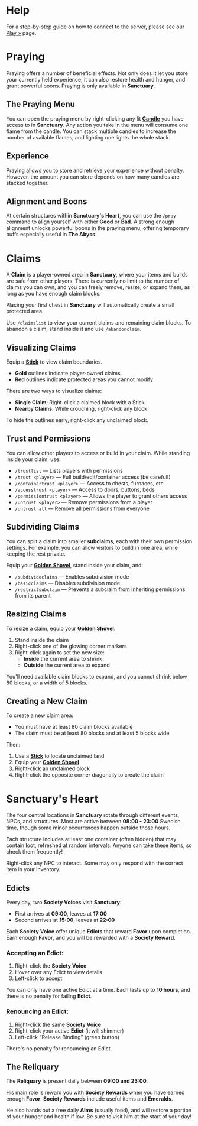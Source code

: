 # Help

For a step-by-step guide on how to connect to the server, please see our [Play »](minecraft/play) page.

# Praying

Praying offers a number of beneficial effects.
Not only does it let you store your currently held experience, it can also restore health and hunger, and grant powerful boons.
Praying is only available in **Sanctuary**.

## The Praying Menu

You can open the praying menu by right-clicking any lit [**Candle**](https://minecraft.wiki/w/Candle) you have access to in **Sanctuary**.
Any action you take in the menu will consume one flame from the candle.
You can stack multiple candles to increase the number of available flames, and lighting one lights the whole stack.

## Experience

Praying allows you to store and retrieve your experience without penalty.
However, the amount you can store depends on how many candles are stacked together.

## Alignment and Boons

At certain structures within **Sanctuary's Heart**, you can use the `/pray` command to align yourself with either **Good** or **Bad**.
A strong enough alignment unlocks powerful boons in the praying menu, offering temporary buffs especially useful in **The Abyss**.

# Claims

A **Claim** is a player-owned area in **Sanctuary**, where your items and builds are safe from other players.
There is currently no limit to the number of claims you can own, and you can freely remove, resize, or expand them, as long as you have enough claim blocks.

Placing your first chest in **Sanctuary** will automatically create a small protected area.

Use `/claimslist` to view your current claims and remaining claim blocks.
To abandon a claim, stand inside it and use `/abandonclaim`.

## Visualizing Claims

Equip a [**Stick**](https://minecraft.wiki/w/Stick) to view claim boundaries.

- **Gold** outlines indicate player-owned claims
- **Red** outlines indicate protected areas you cannot modify

There are two ways to visualize claims:

- **Single Claim**: Right-click a claimed block with a Stick
- **Nearby Claims**: While crouching, right-click any block

To hide the outlines early, right-click any unclaimed block.

## Trust and Permissions

You can allow other players to access or build in your claim.
While standing inside your claim, use:

- `/trustlist` — Lists players with permissions
- `/trust <player>` — Full build/edit/container access (be careful!)
- `/containertrust <player>` — Access to chests, furnaces, etc.
- `/accesstrust <player>` — Access to doors, buttons, beds
- `/permissiontrust <player>` — Allows the player to grant others access
- `/untrust <player>` — Remove permissions from a player
- `/untrust all` — Remove all permissions from everyone

## Subdividing Claims

You can split a claim into smaller **subclaims**, each with their own permission settings.
For example, you can allow visitors to build in one area, while keeping the rest private.

Equip your [**Golden Shovel**](https://minecraft.wiki/w/Golden_Shovel), stand inside your claim, and:

- `/subdivideclaims` — Enables subdivision mode
- `/basicclaims` — Disables subdivision mode
- `/restrictsubclaim` — Prevents a subclaim from inheriting permissions from its parent

## Resizing Claims

To resize a claim, equip your [**Golden Shovel**](https://minecraft.wiki/w/Golden_Shovel):

1. Stand inside the claim
2. Right-click one of the glowing corner markers
3. Right-click again to set the new size:
	- **Inside** the current area to shrink
	- **Outside** the current area to expand

You'll need available claim blocks to expand, and you cannot shrink below 80 blocks, or a width of 5 blocks.

## Creating a New Claim

To create a new claim area:

- You must have at least 80 claim blocks available
- The claim must be at least 80 blocks and at least 5 blocks wide

Then:

1. Use a [**Stick**](https://minecraft.wiki/w/Stick) to locate unclaimed land
2. Equip your [**Golden Shovel**](https://minecraft.wiki/w/Golden_Shovel)
3. Right-click an unclaimed block
4. Right-click the opposite corner diagonally to create the claim

# Sanctuary's Heart

The four central locations in **Sanctuary** rotate through different events, NPCs, and structures.
Most are active between **08:00 - 23:00** Swedish time, though some minor occurrences happen outside those hours.

Each structure includes at least one container (often hidden) that may contain loot, refreshed at random intervals. Anyone can take these items, so check them frequently!

Right-click any NPC to interact.
Some may only respond with the correct item in your inventory.

## Edicts

Every day, two **Society Voices** visit **Sanctuary**:

- First arrives at **09:00**, leaves at **17:00**
- Second arrives at **15:00**, leaves at **22:00**

Each **Society Voice** offer unique **Edicts** that reward **Favor** upon completion.
Earn enough **Favor**, and you will be rewarded with a **Society Reward**.

### Accepting an Edict:

1. Right-click the **Society Voice**
2. Hover over any Edict to view details
3. Left-click to accept

You can only have one active Edict at a time.
Each lasts up to **10 hours**, and there is no penalty for failing **Edict**.

### Renouncing an Edict:

1. Right-click the same **Society Voice**
2. Right-click your active **Edict** (it will shimmer)
3. Left-click “Release Binding” (green button)

There's no penalty for renouncing an Edict.

## The Reliquary

The **Reliquary** is present daily between **09:00 and 23:00**.

His main role is reward you with **Society Rewards** when you have earned enough **Favor**.
**Society Rewards** include useful items and **Emeralds**.

He also hands out a free daily **Alms** (usually food), and will restore a portion of your hunger and health if low.
Be sure to visit him at the start of your day!
